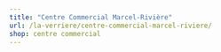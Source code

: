 ```yaml
---
title: "Centre Commercial Marcel-Rivière"
url: /la-verriere/centre-commercial-marcel-riviere/
shop: centre commercial
---
```


